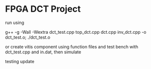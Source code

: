 # FPGA DCT Project
run using 

g++ -g -Wall -Wextra dct_test.cpp top_dct.cpp dct.cpp inv_dct.cpp -o dct_test.o; ./dct_test.o

or create vitis component using function files and test bench with dct_test.cpp and in.dat, then simulate

testing update